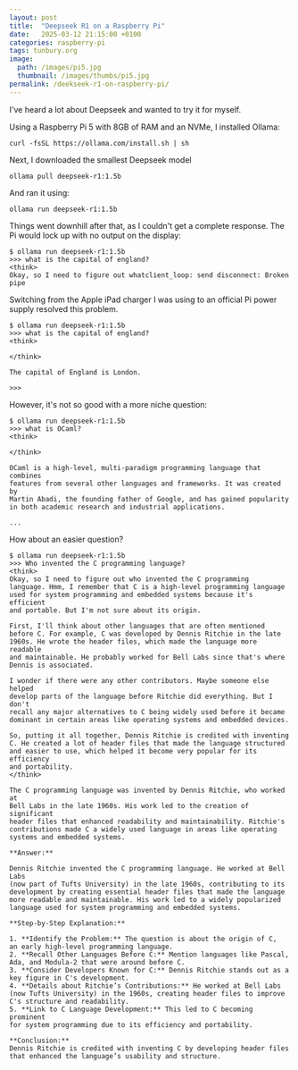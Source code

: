 ```yaml
---
layout: post
title:  "Deepseek R1 on a Raspberry Pi"
date:   2025-03-12 21:15:00 +0100
categories: raspberry-pi
tags: tunbury.org
image:
  path: /images/pi5.jpg
  thumbnail: /images/thumbs/pi5.jpg
permalink: /deekseek-r1-on-raspberry-pi/
---
```


I've heard a lot about Deepseek and wanted to try it for myself.

Using a Raspberry Pi 5 with 8GB of RAM and an NVMe, I installed Ollama:

```shell
curl -fsSL https://ollama.com/install.sh | sh
```

Next, I downloaded the smallest Deepseek model

```shell
ollama pull deepseek-r1:1.5b
```

And ran it using:

```shell
ollama run deepseek-r1:1.5b
```

Things went downhill after that, as I couldn't get a complete response.
The Pi would lock up with no output on the display:

```
$ ollama run deepseek-r1:1.5b
>>> what is the capital of england?
<think>
Okay, so I need to figure out whatclient_loop: send disconnect: Broken pipe
```

Switching from the Apple iPad charger I was using to an official Pi
power supply resolved this problem.

```
$ ollama run deepseek-r1:1.5b
>>> what is the capital of england?
<think>

</think>

The capital of England is London.

>>>
```

However, it's not so good with a more niche question:

```
$ ollama run deepseek-r1:1.5b
>>> what is OCaml?
<think>

</think>

OCaml is a high-level, multi-paradigm programming language that combines
features from several other languages and frameworks. It was created by
Martin Abadi, the founding father of Google, and has gained popularity
in both academic research and industrial applications.

...
```

How about an easier question?

```
$ ollama run deepseek-r1:1.5b
>>> Who invented the C programming language?
<think>
Okay, so I need to figure out who invented the C programming
language. Hmm, I remember that C is a high-level programming language
used for system programming and embedded systems because it's efficient
and portable. But I'm not sure about its origin.

First, I'll think about other languages that are often mentioned
before C. For example, C was developed by Dennis Ritchie in the late
1960s. He wrote the header files, which made the language more readable
and maintainable. He probably worked for Bell Labs since that's where
Dennis is associated.

I wonder if there were any other contributors. Maybe someone else helped
develop parts of the language before Ritchie did everything. But I don't
recall any major alternatives to C being widely used before it became
dominant in certain areas like operating systems and embedded devices.

So, putting it all together, Dennis Ritchie is credited with inventing
C. He created a lot of header files that made the language structured
and easier to use, which helped it become very popular for its efficiency
and portability.
</think>

The C programming language was invented by Dennis Ritchie, who worked at
Bell Labs in the late 1960s. His work led to the creation of significant
header files that enhanced readability and maintainability. Ritchie's
contributions made C a widely used language in areas like operating
systems and embedded systems.

**Answer:**

Dennis Ritchie invented the C programming language. He worked at Bell Labs
(now part of Tufts University) in the late 1960s, contributing to its
development by creating essential header files that made the language
more readable and maintainable. His work led to a widely popularized
language used for system programming and embedded systems.

**Step-by-Step Explanation:**

1. **Identify the Problem:** The question is about the origin of C,
an early high-level programming language.
2. **Recall Other Languages Before C:** Mention languages like Pascal,
Ada, and Modula-2 that were around before C.
3. **Consider Developers Known for C:** Dennis Ritchie stands out as a
key figure in C's development.
4. **Details about Ritchie’s Contributions:** He worked at Bell Labs
(now Tufts University) in the 1960s, creating header files to improve
C's structure and readability.
5. **Link to C Language Development:** This led to C becoming prominent
for system programming due to its efficiency and portability.

**Conclusion:**
Dennis Ritchie is credited with inventing C by developing header files
that enhanced the language’s usability and structure.
```
